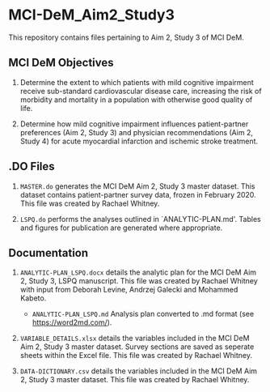 # MCI-DeM_Aim2_Study3

This repository contains files pertaining to Aim 2, Study 3 of MCI DeM. 

## MCI DeM Objectives

1. Determine the extent to which patients with mild cognitive impairment receive sub-standard cardiovascular disease care, increasing the risk of morbidity and mortality in a population with otherwise good quality of life. 

2. Determine how mild cognitive impairment influences patient-partner preferences (Aim 2, Study 3) and physician recommendations (Aim 2, Study 4) for acute myocardial infarction and ischemic stroke treatment.  

## .DO Files

1. `MASTER.do` generates the MCI DeM Aim 2, Study 3 master dataset. This dataset contains patient-partner survey data, frozen in February 2020. This file was created by Rachael Whitney.

2. `LSPQ.do` performs the analyses outlined in `ANALYTIC-PLAN.md'. Tables and figures for publication are generated where appropriate. 

## Documentation

1. `ANALYTIC-PLAN_LSPQ.docx` details the analytic plan for the MCI DeM Aim 2, Study 3, LSPQ manuscript. This file was created by Rachael Whitney with input from Deborah Levine, Andrzej Galecki and Mohammed Kabeto. 

   * `ANALYTIC-PLAN_LSPQ.md` Analysis plan converted to .md format (see https://word2md.com/).

2. `VARIABLE_DETAILS.xlsx` details the variables included in the MCI DeM Aim 2, Study 3 master dataset. Survey sections are saved as seperate sheets within the Excel file. This file was created by Rachael Whitney. 

3. `DATA-DICTIONARY.csv` details the variables included in the MCI DeM Aim 2, Study 3 master dataset. This file was created by Rachael Whitney. 

